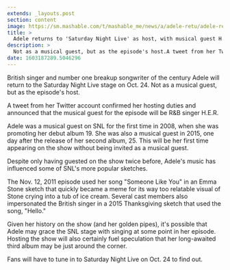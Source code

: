 ```yaml
--- 
extends: _layouts.post 
section: content 
image: https://sm.mashable.com/t/mashable_me/news/a/adele-retu/adele-returns-to-saturday-night-live-as-host-with-musical-gu_4y9n.1200.jpg 
title: > 
  Adele returns to 'Saturday Night Live' as host, with musical guest H.E.R. 
description: > 
  Not as a musical guest, but as the episode's host.A tweet from her Twitter account confirmed her hosting duties and announced that the musical guest for the episode will be R&B singer H.E.R.Adele was a musical guest on SNL for the first time in 2008, when she was promoting her debut album 19.She was also a musical guest in 2015, one day after the release of her second album, 25.This will be her first time appearing on the show without being invited as a musical guest. 
date: 1603187289.5046296 
--- 
```

<div><p>British singer and number one breakup songwriter of the century Adele will return to the Saturday Night Live stage on Oct. 24. Not as a musical guest, but as the episode's host.&#160;</p>
<p>A tweet from her Twitter account confirmed her hosting duties and announced that the musical guest for the episode will be R&amp;B singer H.E.R.</p>
<p>Adele was a musical guest on SNL for the first time in 2008, when she was promoting her debut album 19. She was also a musical guest in 2015, one day after the release of her second album, 25. This will be her first time appearing on the show without being invited as a musical guest.&#160;</p>
<p>Despite only having guested on the show twice before, Adele's music has influenced some of SNL's more popular sketches.&#160;</p>
<p>The Nov. 12, 2011 episode used her song "Someone Like You" in an Emma Stone sketch that quickly became a meme for its way too relatable visual of Stone crying into a tub of ice cream. Several cast members also impersonated the British singer in a 2015 Thanksgiving sketch that used the song, "Hello."</p>
<p></p><p class="vplayer"></p><p>Given her history on the show (and her golden pipes), it's possible that Adele may grace the SNL stage with singing at some point in her episode. Hosting the show will also certainly fuel speculation that her long-awaited third album may be just around the corner.</p>
<p>Fans will have to tune in to Saturday Night Live on Oct. 24 to find out.&#160;</p>
  
  </div>